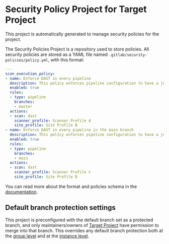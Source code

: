 # Security Policy Project for Target Project

This project is automatically generated to manage security policies for the project.

The Security Policies Project is a repository used to store policies. All security policies are stored as a YAML file named `.gitlab/security-policies/policy.yml`, with this format:

```yaml
---
scan_execution_policy:
- name: Enforce DAST in every pipeline
  description: This policy enforces pipeline configuration to have a job with DAST scan
  enabled: true
  rules:
  - type: pipeline
    branches:
    - master
  actions:
  - scan: dast
    scanner_profile: Scanner Profile A
    site_profile: Site Profile B
- name: Enforce DAST in every pipeline in the main branch
  description: This policy enforces pipeline configuration to have a job with DAST scan for the main branch
  enabled: true
  rules:
  - type: pipeline
    branches:
    - main
  actions:
  - scan: dast
    scanner_profile: Scanner Profile C
    site_profile: Site Profile D
```

You can read more about the format and policies schema in the [documentation](http://localhost/help/user/application_security/policies/scan-execution-policies#scan-execution-policy-schema).

## Default branch protection settings

This project is preconfigured with the default branch set as a protected branch, and only maintainers/owners of
[Target Project](http://localhost/target-namespace/target-project) have permission to merge into that branch. This overrides any default branch protection both at the
[group level](http://localhost/help/user/group/manage#change-the-default-branch-protection-of-a-group) and at the
[instance level](http://localhost/help/user/project/repository/branches/default#instance-level-default-branch-protection).

